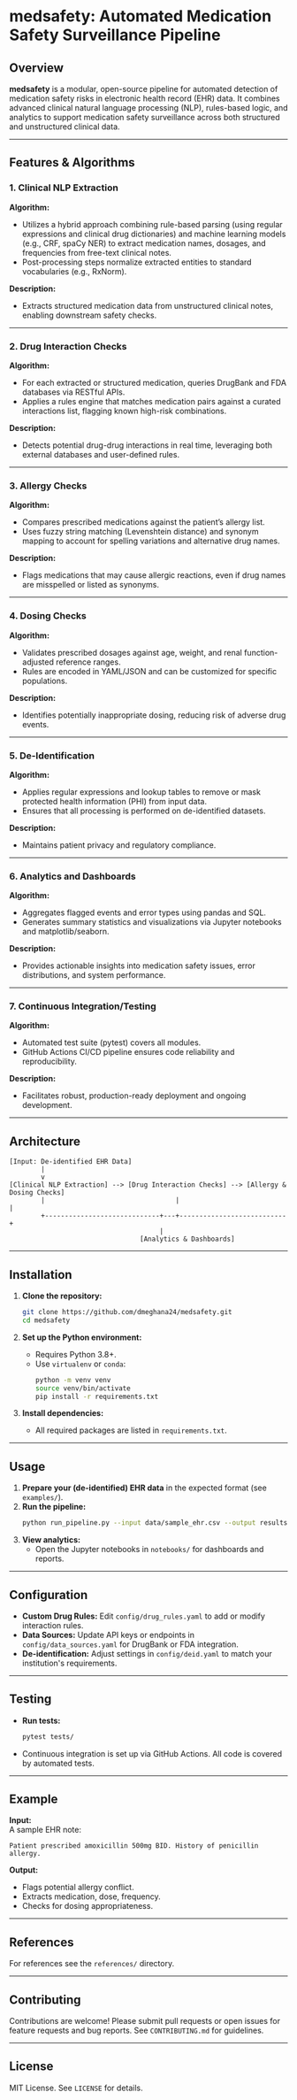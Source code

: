 # medsafety: Automated Medication Safety Surveillance Pipeline

## Overview

**medsafety** is a modular, open-source pipeline for automated detection of medication safety risks in electronic health record (EHR) data. It combines advanced clinical natural language processing (NLP), rules-based logic, and analytics to support medication safety surveillance across both structured and unstructured clinical data.

---

## Features & Algorithms

### 1. Clinical NLP Extraction

**Algorithm:**  
- Utilizes a hybrid approach combining rule-based parsing (using regular expressions and clinical drug dictionaries) and machine learning models (e.g., CRF, spaCy NER) to extract medication names, dosages, and frequencies from free-text clinical notes.
- Post-processing steps normalize extracted entities to standard vocabularies (e.g., RxNorm).

**Description:**  
- Extracts structured medication data from unstructured clinical notes, enabling downstream safety checks.

---

### 2. Drug Interaction Checks

**Algorithm:**  
- For each extracted or structured medication, queries DrugBank and FDA databases via RESTful APIs.
- Applies a rules engine that matches medication pairs against a curated interactions list, flagging known high-risk combinations.

**Description:**  
- Detects potential drug-drug interactions in real time, leveraging both external databases and user-defined rules.

---

### 3. Allergy Checks

**Algorithm:**  
- Compares prescribed medications against the patient’s allergy list.
- Uses fuzzy string matching (Levenshtein distance) and synonym mapping to account for spelling variations and alternative drug names.

**Description:**  
- Flags medications that may cause allergic reactions, even if drug names are misspelled or listed as synonyms.

---

### 4. Dosing Checks

**Algorithm:**  
- Validates prescribed dosages against age, weight, and renal function-adjusted reference ranges.
- Rules are encoded in YAML/JSON and can be customized for specific populations.

**Description:**  
- Identifies potentially inappropriate dosing, reducing risk of adverse drug events.

---

### 5. De-Identification

**Algorithm:**  
- Applies regular expressions and lookup tables to remove or mask protected health information (PHI) from input data.
- Ensures that all processing is performed on de-identified datasets.

**Description:**  
- Maintains patient privacy and regulatory compliance.

---

### 6. Analytics and Dashboards

**Algorithm:**  
- Aggregates flagged events and error types using pandas and SQL.
- Generates summary statistics and visualizations via Jupyter notebooks and matplotlib/seaborn.

**Description:**  
- Provides actionable insights into medication safety issues, error distributions, and system performance.

---

### 7. Continuous Integration/Testing

**Algorithm:**  
- Automated test suite (pytest) covers all modules.
- GitHub Actions CI/CD pipeline ensures code reliability and reproducibility.

**Description:**  
- Facilitates robust, production-ready deployment and ongoing development.

---

## Architecture

```
[Input: De-identified EHR Data]
        |
        v
[Clinical NLP Extraction] --> [Drug Interaction Checks] --> [Allergy & Dosing Checks]
        |                                 |                           |
        +-----------------------------+---+---------------------------+
                                      |
                                 [Analytics & Dashboards]
```

---

## Installation

1. **Clone the repository:**
   ```bash
   git clone https://github.com/dmeghana24/medsafety.git
   cd medsafety
   ```

2. **Set up the Python environment:**
   - Requires Python 3.8+.
   - Use `virtualenv` or `conda`:
     ```bash
     python -m venv venv
     source venv/bin/activate
     pip install -r requirements.txt
     ```

3. **Install dependencies:**
   - All required packages are listed in `requirements.txt`.

---

## Usage

1. **Prepare your (de-identified) EHR data** in the expected format (see `examples/`).
2. **Run the pipeline:**
   ```bash
   python run_pipeline.py --input data/sample_ehr.csv --output results/
   ```
3. **View analytics:**
   - Open the Jupyter notebooks in `notebooks/` for dashboards and reports.

---

## Configuration

- **Custom Drug Rules:** Edit `config/drug_rules.yaml` to add or modify interaction rules.
- **Data Sources:** Update API keys or endpoints in `config/data_sources.yaml` for DrugBank or FDA integration.
- **De-identification:** Adjust settings in `config/deid.yaml` to match your institution's requirements.

---

## Testing

- **Run tests:**
  ```bash
  pytest tests/
  ```
- Continuous integration is set up via GitHub Actions. All code is covered by automated tests.

---

## Example

**Input:**  
A sample EHR note:
```
Patient prescribed amoxicillin 500mg BID. History of penicillin allergy.
```

**Output:**  
- Flags potential allergy conflict.
- Extracts medication, dose, frequency.
- Checks for dosing appropriateness.

---

## References

For references see the `references/` directory.



---

## Contributing

Contributions are welcome! Please submit pull requests or open issues for feature requests and bug reports. See `CONTRIBUTING.md` for guidelines.

---

## License

MIT License. See `LICENSE` for details.








